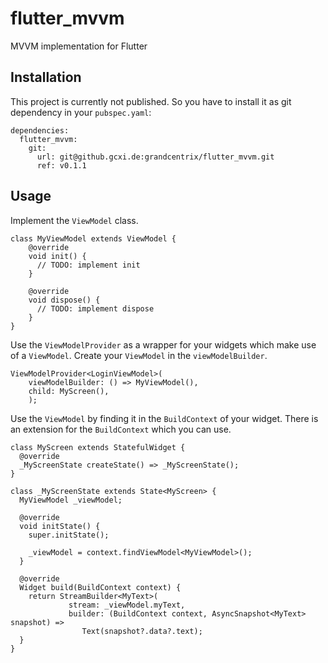 # flutter_mvvm
MVVM implementation for Flutter

## Installation
This project is currently not published. So you have to install it as git dependency in your `pubspec.yaml`:

```
dependencies:
  flutter_mvvm:
    git:
      url: git@github.gcxi.de:grandcentrix/flutter_mvvm.git
      ref: v0.1.1
```

## Usage
Implement the `ViewModel` class.

```
class MyViewModel extends ViewModel {
    @override
    void init() {
      // TODO: implement init
    }

    @override
    void dispose() {
      // TODO: implement dispose
    }
}
```

Use the `ViewModelProvider` as a wrapper for your widgets which make use of a `ViewModel`.
Create your `ViewModel` in the `viewModelBuilder`.

```
ViewModelProvider<LoginViewModel>(
    viewModelBuilder: () => MyViewModel(),
    child: MyScreen(),
    );
```

Use the `ViewModel` by finding it in the `BuildContext` of your widget. 
There is an extension for the `BuildContext` which you can use.

```
class MyScreen extends StatefulWidget {
  @override
  _MyScreenState createState() => _MyScreenState();
}

class _MyScreenState extends State<MyScreen> {
  MyViewModel _viewModel;

  @override
  void initState() {
    super.initState();
    
    _viewModel = context.findViewModel<MyViewModel>();
  }

  @override
  Widget build(BuildContext context) {
    return StreamBuilder<MyText>(
             stream: _viewModel.myText,
             builder: (BuildContext context, AsyncSnapshot<MyText> snapshot) => 
                Text(snapshot?.data?.text);
  }
}
```